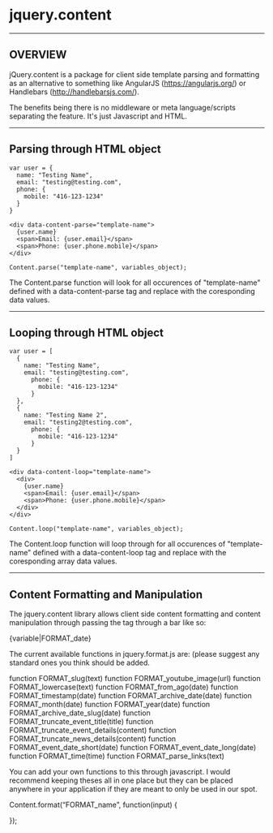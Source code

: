# jquery.content

----------------------------------------------------
OVERVIEW
----------------------------------------------------
jQuery.content is a package for client side template parsing and formatting as an alternative to something like AngularJS (https://angularjs.org/) or Handlebars (http://handlebarsjs.com/).

The benefits being there is no middleware or meta language/scripts separating the feature.  It's just Javascript and HTML.


----------------------------------------------------
Parsing through HTML object
----------------------------------------------------

```
var user = {
  name: "Testing Name",
  email: "testing@testing.com",
  phone: {
    mobile: "416-123-1234"
  }
}

<div data-content-parse="template-name">
  {user.name}
  <span>Email: {user.email}</span> 
  <span>Phone: {user.phone.mobile}</span> 
</div>

Content.parse("template-name", variables_object);
```

The Content.parse function will look for all occurences of "template-name" defined with a data-content-parse tag and replace with the coresponding data values.

----------------------------------------------------
Looping through HTML object
----------------------------------------------------

```
var user = [
  {
    name: "Testing Name",
    email: "testing@testing.com",
      phone: {
        mobile: "416-123-1234"
      }
  },
  {
    name: "Testing Name 2",
    email: "testing2@testing.com",
      phone: {
        mobile: "416-123-1234"
      }
  }
]

<div data-content-loop="template-name">
  <div>
    {user.name}
    <span>Email: {user.email}</span> 
    <span>Phone: {user.phone.mobile}</span> 
  </div>
</div>

Content.loop("template-name", variables_object);
```

The Content.loop function will loop through for all occurences of "template-name" defined with a data-content-loop tag and replace with the coresponding array data values.


----------------------------------------------------
Content Formatting and Manipulation
----------------------------------------------------

The jquery.content library allows client side content formatting and content manipulation through passing the tag through a bar like so:

{variable|FORMAT_date}

The current available functions in jquery.format.js are:
(please suggest any standard ones you think should be added.

function FORMAT_slug(text)
function FORMAT_youtube_image(url) 
function FORMAT_lowercase(text) 
function FORMAT_from_ago(date) 
function FORMAT_timestamp(date)
function FORMAT_archive_date(date) 
function FORMAT_month(date)
function FORMAT_year(date)
function FORMAT_archive_date_slug(date)
function FORMAT_truncate_event_title(title)
function FORMAT_truncate_event_details(content)
function FORMAT_truncate_news_details(content)
function FORMAT_event_date_short(date)
function FORMAT_event_date_long(date)
function FORMAT_time(time)
function FORMAT_parse_links(text)

You can add your own functions to this through javascript.  I would recommend keeping theses all in one place but they can be placed anywhere in your application if they are meant to only be used in our spot. 

Content.format(“FORMAT_name”, function(input) {

});

